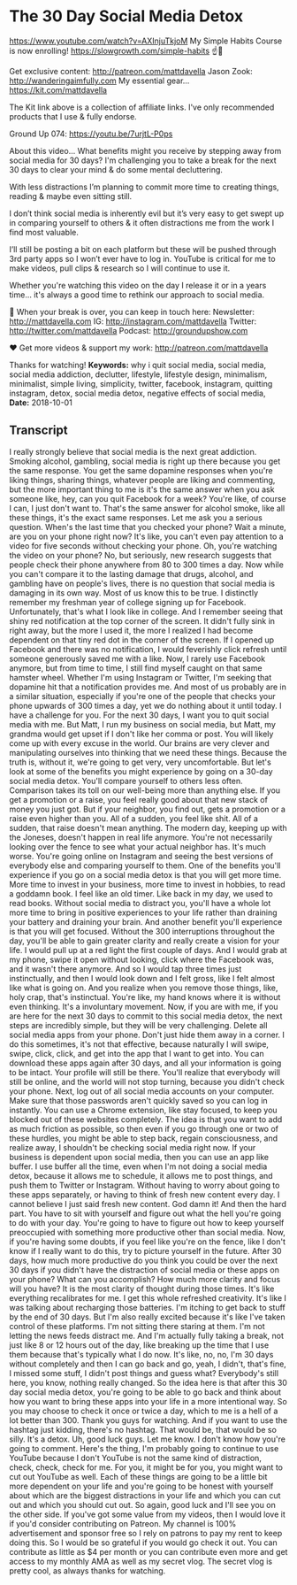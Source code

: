 # The 30 Day Social Media Detox
https://www.youtube.com/watch?v=AXInjuTkjoM
My Simple Habits Course is now enrolling! https://slowgrowth.com/simple-habits
☝️🚀

Get exclusive content:  http://patreon.com/mattdavella
Jason Zook:  http://wanderingaimfully.com
My essential gear... https://kit.com/mattdavella

The Kit link above is a collection of affiliate links. I've only recommended products that I use & fully endorse.

Ground Up 074: https://youtu.be/7urjtL-P0ps

About this video...
What benefits might you receive by stepping away from social media for 30 days? I'm challenging you to take a break for the next 30 days to clear your mind & do some mental decluttering.

With less distractions I’m planning to commit more time to creating things, reading & maybe even sitting still.

I don’t think social media is inherently evil but it’s very easy to get swept up in comparing yourself to others & it often distractions me from the work I find most valuable.

I’ll still be posting a bit on each platform but these will be pushed through 3rd party apps so I won’t ever have to log in. YouTube is critical for me to make videos, pull clips & research so I will continue to use it.

Whether you're watching this video on the day I release it or in a years time... it's always a good time to rethink our approach to social media.

💯 When your break is over, you can keep in touch here:
Newsletter:  http://mattdavella.com
IG:  http://instagram.com/mattdavella
Twitter:  http://twitter.com/mattdavella
Podcast:  http://groundupshow.com

❤️ Get more videos & support my work:
http://patreon.com/mattdavella

Thanks for watching!
**Keywords:** why i quit social media, social media, social media addiction, declutter, lifestyle, lifestyle design, minimalism, minimalist, simple living, simplicity, twitter, facebook, instagram, quitting instagram, detox, social media detox, negative effects of social media, 
**Date:** 2018-10-01

## Transcript
 I really strongly believe that social media is the next great addiction. Smoking alcohol, gambling, social media is right up there because you get the same response. You get the same dopamine responses when you're liking things, sharing things, whatever people are liking and commenting, but the more important thing to me is it's the same answer when you ask someone like, hey, can you quit Facebook for a week? You're like, of course I can, I just don't want to. That's the same answer for alcohol smoke, like all these things, it's the exact same responses. Let me ask you a serious question. When's the last time that you checked your phone? Wait a minute, are you on your phone right now? It's like, you can't even pay attention to a video for five seconds without checking your phone. Oh, you're watching the video on your phone? No, but seriously, new research suggests that people check their phone anywhere from 80 to 300 times a day. Now while you can't compare it to the lasting damage that drugs, alcohol, and gambling have on people's lives, there is no question that social media is damaging in its own way. Most of us know this to be true. I distinctly remember my freshman year of college signing up for Facebook. Unfortunately, that's what I look like in college. And I remember seeing that shiny red notification at the top corner of the screen. It didn't fully sink in right away, but the more I used it, the more I realized I had become dependent on that tiny red dot in the corner of the screen. If I opened up Facebook and there was no notification, I would feverishly click refresh until someone generously saved me with a like. Now, I rarely use Facebook anymore, but from time to time, I still find myself caught on that same hamster wheel. Whether I'm using Instagram or Twitter, I'm seeking that dopamine hit that a notification provides me. And most of us probably are in a similar situation, especially if you're one of the people that checks your phone upwards of 300 times a day, yet we do nothing about it until today. I have a challenge for you. For the next 30 days, I want you to quit social media with me. But Matt, I run my business on social media, but Matt, my grandma would get upset if I don't like her comma or post. You will likely come up with every excuse in the world. Our brains are very clever and manipulating ourselves into thinking that we need these things. Because the truth is, without it, we're going to get very, very uncomfortable. But let's look at some of the benefits you might experience by going on a 30-day social media detox. You'll compare yourself to others less often. Comparison takes its toll on our well-being more than anything else. If you get a promotion or a raise, you feel really good about that new stack of money you just got. But if your neighbor, you find out, gets a promotion or a raise even higher than you. All of a sudden, you feel like shit. All of a sudden, that raise doesn't mean anything. The modern day, keeping up with the Joneses, doesn't happen in real life anymore. You're not necessarily looking over the fence to see what your actual neighbor has. It's much worse. You're going online on Instagram and seeing the best versions of everybody else and comparing yourself to them. One of the benefits you'll experience if you go on a social media detox is that you will get more time. More time to invest in your business, more time to invest in hobbies, to read a goddamn book. I feel like an old timer. Like back in my day, we used to read books. Without social media to distract you, you'll have a whole lot more time to bring in positive experiences to your life rather than draining your battery and draining your brain. And another benefit you'll experience is that you will get focused. Without the 300 interruptions throughout the day, you'll be able to gain greater clarity and really create a vision for your life. I would pull up at a red light the first couple of days. And I would grab at my phone, swipe it open without looking, click where the Facebook was, and it wasn't there anymore. And so I would tap three times just instinctually, and then I would look down and I felt gross, like I felt almost like what is going on. And you realize when you remove those things, like, holy crap, that's instinctual. You're like, my hand knows where it is without even thinking. It's a involuntary movement. Now, if you are with me, if you are here for the next 30 days to commit to this social media detox, the next steps are incredibly simple, but they will be very challenging. Delete all social media apps from your phone. Don't just hide them away in a corner. I do this sometimes, it's not that effective, because naturally I will swipe, swipe, click, click, and get into the app that I want to get into. You can download these apps again after 30 days, and all your information is going to be intact. Your profile will still be there. You'll realize that everybody will still be online, and the world will not stop turning, because you didn't check your phone. Next, log out of all social media accounts on your computer. Make sure that those passwords aren't quickly saved so you can log in instantly. You can use a Chrome extension, like stay focused, to keep you blocked out of these websites completely. The idea is that you want to add as much friction as possible, so then even if you go through one or two of these hurdles, you might be able to step back, regain consciousness, and realize away, I shouldn't be checking social media right now. If your business is dependent upon social media, then you can use an app like buffer. I use buffer all the time, even when I'm not doing a social media detox, because it allows me to schedule, it allows me to post things, and push them to Twitter or Instagram. Without having to worry about going to these apps separately, or having to think of fresh new content every day. I cannot believe I just said fresh new content. God damn it! And then the hard part. You have to sit with yourself and figure out what the hell you're going to do with your day. You're going to have to figure out how to keep yourself preoccupied with something more productive other than social media. Now, if you're having some doubts, if you feel like you're on the fence, like I don't know if I really want to do this, try to picture yourself in the future. After 30 days, how much more productive do you think you could be over the next 30 days if you didn't have the distraction of social media or these apps on your phone? What can you accomplish? How much more clarity and focus will you have? It is the most clarity of thought during those times. It's like everything recalibrates for me. I get this whole refreshed creativity. It's like I was talking about recharging those batteries. I'm itching to get back to stuff by the end of 30 days. But I'm also really excited because it's like I've taken control of these platforms. I'm not sitting there staring at them. I'm not letting the news feeds distract me. And I'm actually fully taking a break, not just like 8 or 12 hours out of the day, like breaking up the time that I use them because that's typically what I do now. It's like, no, no, I'm 30 days without completely and then I can go back and go, yeah, I didn't, that's fine, I missed some stuff, I didn't post things and guess what? Everybody's still here, you know, nothing really changed. So the idea here is that after this 30 day social media detox, you're going to be able to go back and think about how you want to bring these apps into your life in a more intentional way. So you may choose to check it once or twice a day, which to me is a hell of a lot better than 300. Thank you guys for watching. And if you want to use the hashtag just kidding, there's no hashtag. That would be, that would be so silly. It's a detox. Uh, good luck guys. Let me know. I don't know how you're going to comment. Here's the thing, I'm probably going to continue to use YouTube because I don't YouTube is not the same kind of distraction, check, check, check for me. For you, it might be for you, you might want to cut out YouTube as well. Each of these things are going to be a little bit more dependent on your life and you're going to be honest with yourself about which are the biggest distractions in your life and which you can cut out and which you should cut out. So again, good luck and I'll see you on the other side. If you've got some value from my videos, then I would love it if you'd consider contributing on Patreon. My channel is 100% advertisement and sponsor free so I rely on patrons to pay my rent to keep doing this. So I would be so grateful if you would go check it out. You can contribute as little as $4 per month or you can contribute even more and get access to my monthly AMA as well as my secret vlog. The secret vlog is pretty cool, as always thanks for watching.
